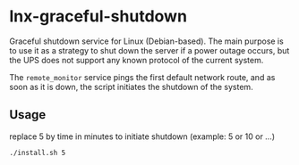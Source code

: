 # lnx-graceful-shutdown
Graceful shutdown service for Linux (Debian-based). 
The main purpose is to use it as a strategy to shut down the server if a power outage occurs, 
but the UPS does not support any known protocol of the current system. 

The `remote_monitor` service pings the first default network route, and as soon as it is down,
the script initiates the shutdown of the system.

## Usage

replace 5 by time in minutes to initiate shutdown (example: 5 or 10 or ...) 

```shell
./install.sh 5
```